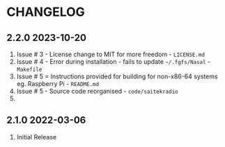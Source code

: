 # CHANGELOG

## 2.2.0 2023-10-20

1. Issue # 3 - License change to MIT for more freedom - `LICENSE.md`
1. Issue # 4 - Error during installation - fails to update `~/.fgfs/Nasal` - `Makefile`
1. Issue # 5 = Instructions provided for building for non-x86-64 systems eg. Raspberry Pi - `README.md`
1. Issue # 5 - Source code reorganised - `code/saitekradio`
1. 
 
## 2.1.0 2022-03-06

1. Initial Release
